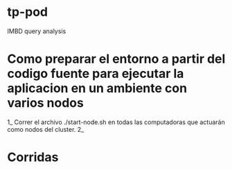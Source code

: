 # tp-pod
IMBD query analysis

# Como preparar el entorno a partir del codigo fuente para ejecutar la aplicacion en un ambiente con varios nodos
1_ Correr el archivo ./start-node.sh en todas las computadoras que actuarán como nodos del cluster.
2_ 

# Corridas
